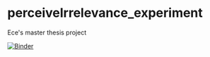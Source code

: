 # perceiveIrrelevance_experiment
 Ece's master thesis project

 [![Binder](https://mybinder.org/badge_logo.svg)](https://mybinder.org/v2/gh/ncc-brain/perceiveIrrelevance_experiment/results_replication)
